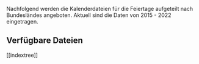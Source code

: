 Nachfolgend werden die Kalenderdateien für die Feiertage aufgeteilt nach Bundesländes angeboten.
Aktuell sind die Daten von 2015 - 2022 eingetragen.
## Verfügbare Dateien
[[indextree]]
